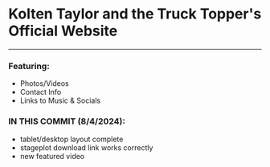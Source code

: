 # Kolten Taylor and the Truck Topper's Official Website
-------------------------------------

### Featuring:
- Photos/Videos
- Contact Info
- Links to Music & Socials

### IN THIS COMMIT (8/4/2024):
- tablet/desktop layout complete
- stageplot download link works correctly
- new featured video